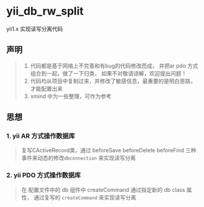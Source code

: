 # yii_db_rw_split
yii1.x 实现读写分离代码

## 声明
> 1. 代码都是基于网络上不完善和有bug的代码修改而成， 并把ar pdo 方式组合到一起，做了一下归类， 如果不对敬请谅解，欢迎提出问题！
> 2. 代码均从项目中复制过来，并修改了敏感信息，最重要的是明白思路，才能配置出来
> 3. xmind 中为一些整理，可作为参考

## 思想
### 1. yii  AR 方式操作数据库
> 复写CActiveRecord类，通过 beforeSave  beforeDelete  beforeFind  三种事件来动态的修改`dbconnection` 来实现读写分离

### 2. yii  PDO 方式操作数据库
> 在 配置文件中的 db 组件中 createCommand 通过指定新的 db class 属性， 通过复写的 `createCommand` 来实现读写分离 